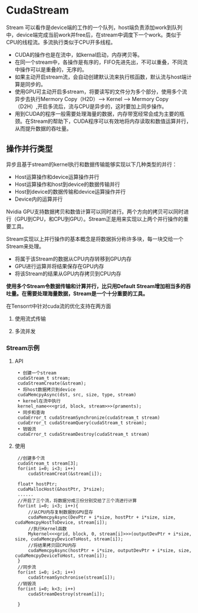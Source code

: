 # CudaStream
Stream 可以看作是device端的工作的一个队列，host端负责添加work到队列中，device端完成当前work并free后，在stream中调度下一个work。类似于CPU的线程流。多流执行类似于CPU开多线程。  
* CUDA的操作也是在流中，如kernal启动，内存拷贝等。
* 在同一个stream中，各操作是有序的，FIFO先进先出，不可以重叠，不同流中操作可以是重叠的，无序的。
* 如果主动开启stream流，会自动创建默认流来执行核函数，默认流与host端计算是同步的。
* 使用GPU可主动开启多stream，将要读写的文件分为多个部分，使用多个流异步去执行Mermory Copy（H2D）--> Kernel --> Mermory Copy （D2H）,开启多流后，流与CPU是异步的，这时要加上同步操作。
* 用到CUDA的程序一般需要处理海量的数据，内存带宽经常会成为主要的瓶颈。在Stream的帮助下，CUDA程序可以有效地将内存读取和数值运算并行，从而提升数据的吞吐量。  
## 操作并行类型
异步且基于stream的kernel执行和数据传输能够实现以下几种类型的并行：
* Host运算操作和device运算操作并行
* Host运算操作和host到device的数据传输并行
* Host到device的数据传输和device运算操作并行
* Device内的运算并行

Nvidia GPU支持数据拷贝和数值计算可以同时进行。两个方向的拷贝可以同时进行（GPU到CPU，和CPU到GPU）。Stream正是用来实现以上两个并行操作的重要工具。  

Stream实现以上并行操作的基本概念是将数据拆分称许多块，每一块交给一个Stream来处理。  
* 将属于该Stream的数据从CPU内存转移到GPU内存
* GPU进行运算并将结果保存在GPU内存
* 将该Stream的结果从GPU内存拷贝到CPU内存 

__使用多个Stream令数据传输和计算并行，比只用Default Stream增加相当多的吞吐量。在需要处理海量数据，Stream是一个十分重要的工具。__

在Tensorrt中针对cuda流的优化支持在两方面  
1. 使用流式传输

2. 多流并发

### Stream示例
1. API
   ```
    • 创建一个stream
    cudaStream_t stream;
    cudaStreamCreate(&stream);
    • 将host数据拷贝到device
    cudaMemcpyAsync(dst, src, size, type, stream)
    • kernel在流中执行
    kernel_name<<<grid, block, stream>>>(praments);
    • 同步和查询
    cudaError_t cudaStreamSynchronize(cudaStream_t stream)
    cudaError_t cudaStreamQuery(cudaStream_t stream);
    • 销毁流
    cudaError_t cudaStreamDestroy(cudaStream_t stream)
   ```
2. 使用
   ```
    //创建多个流
    cudaStream_t stream[3];
    for(int i=0; i<3; i++)
        cudaStreamCreat(&stream[i]);

    float* hostPtr;
    cudaMallocHost(&hostPtr, 3*size);
    ......
    //开启了三个流，将数据分成三份分别交给了三个流进行计算
    for(int i=0; i<3; i++){
        //从CPU内存复制数据到GPU显存
        cudaMemcpyAsync(DevPtr + i*size, hostPtr + i*size, size, cudaMemcpyHostToDevice, stream[i]);
        //执行Kernel函数
        Mykernel<<<grid, block, 0, stream[i]>>>(outputDevPtr + i*size, size, cudaMemcpyDeviceToHost, stream[i]);
        //将结果拷贝回CPU内存
        cudaMemcpyAsync(hostPtr + i*size, outputDevPtr + i*size, size, cudaMemcpyDeviceToHost, stream[i]);
    }
    //同步流
    for(int i=0; i<3; i++)
        cudaStreamSynchronise(stream[i]);
    //销毁流
    for(int i=0; k<3; i++)
        cudaStreamDestroy(stream[i]);
        
    }
   ```




